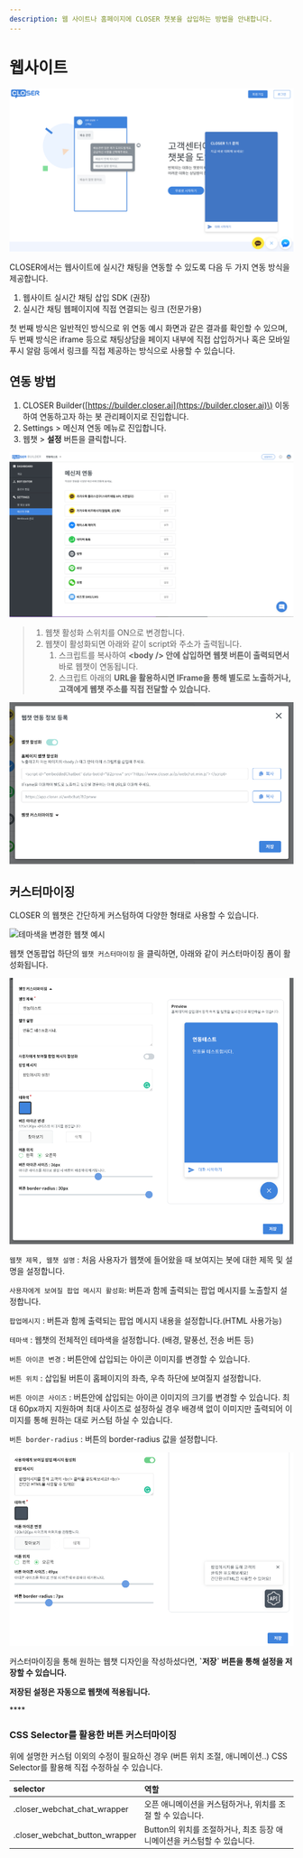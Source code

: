 ```yaml
---
description: 웹 사이트나 홈페이지에 CLOSER 챗봇을 삽입하는 방법을 안내합니다.
---
```


# 웹사이트

![CLOSER &#xCC44;&#xD305; &#xC5F0;&#xB3D9; &#xC608;&#xC2DC;](../../.gitbook/assets/image%20%289%29.png)

CLOSER에서는 웹사이트에 실시간 채팅을 연동할 수 있도록 다음 두 가지 연동 방식을 제공합니다.

1. 웹사이트 실시간 채팅 삽입 SDK \(권장\)
2. 실시간 채팅 웹페이지에 직접 연결되는 링크 \(전문가용\)

첫 번째 방식은 일반적인 방식으로 위 연동 예시 화면과 같은 결과를 확인할 수 있으며, 두 번째 방식은 iframe 등으로 채팅상담을 페이지 내부에 직접 삽입하거나 혹은 모바일 푸시 알람 등에서 링크를 직접 제공하는 방식으로 사용할 수 있습니다.

## 연동 방법 <a id="undefined-1"></a>

1. CLOSER Builder\([https://builder.closer.ai](https://builder.closer.ai)\) 이동하여 연동하고자 하는 봇 관리페이지로 진입합니다.
2. Settings &gt; 메신져 연동 메뉴로 진입합니다.
3. 웹챗 &gt; **설정** 버튼을 클릭합니다.

![&#xBD07; &#xAD00;&#xB9AC; &#xD398;&#xC774;&#xC9C0; &amp;gt; Settings &amp;gt; &#xBA54;&#xC2E0;&#xC800; &#xC5F0;&#xB3D9;](../../.gitbook/assets/image%20%285%29.png)

> 1. 웹챗 활성화 스위치를 ON으로 변경합니다.
> 2. 웹챗이 활성화되면 아래와 같이 script와 주소가 출력됩니다.
>    1. 스크립트를 복사하여 **&lt;body /&gt; 안에 삽입하면 웹챗 버튼이 출력되면서** 바로 웹챗이 연동됩니다.
>    2. 스크립트 아래의 **URL을 활용하시면 IFrame을 통해 별도로 노출하거나, 고객에게 웹챗 주소를 직접 전달할 수 있습니다.**

![&#xBA54;&#xC2E0;&#xC800; &#xC5F0;&#xB3D9; &amp;gt; &#xC6F9;&#xCC57; &#xC124;&#xC815; &amp;gt; &#xC6F9;&#xCC57; &#xD65C;&#xC131;&#xD654; ON](../../.gitbook/assets/image%20%2811%29.png)

## 커스터마이징 <a id="undefined-2"></a>

CLOSER 의 웹챗은 간단하게 커스텀하여 다양한 형태로 사용할 수 있습니다.

![&#xD14C;&#xB9C8;&#xC0C9;&#xC744; &#xBCC0;&#xACBD;&#xD55C; &#xC6F9;&#xCC57; &#xC608;&#xC2DC;](https://blobscdn.gitbook.com/v0/b/gitbook-28427.appspot.com/o/assets%2F-LIi54aBS9X3UFC1TBaY%2F-LRjk85TIFJ7jGnyiSXy%2F-LRjkOg6tmtXnYS2_KF9%2Fimage.png?alt=media&token=470aa2b7-9782-4411-a3cc-352b855deeab)

웹챗 연동팝업 하단의 `웹챗 커스터마이징` 을 클릭하면, 아래와 같이 커스터마이징 폼이 활성화됩니다.

![&#xBD07; &#xAD00;&#xB9AC; &#xD398;&#xC774;&#xC9C0; &amp;gt; Settings &amp;gt; &#xBA54;&#xC2E0;&#xC800; &#xC5F0;&#xB3D9; &amp;gt; &#xC6F9;&#xCC57; &#xCEE4;&#xC2A4;&#xD130;&#xB9C8;&#xC774;&#xC9D5;](../../.gitbook/assets/image%20%284%29.png)

`웹챗 제목, 웹챗 설명` : 처음 사용자가 웹챗에 들어왔을 때 보여지는 봇에 대한 제목 및 설명을 설정합니다.

`사용자에게 보여질 팝업 메시지 활성화`: 버튼과 함께 출력되는 팝업 메시지를 노출할지 설정합니다.

`팝업메시지` : 버튼과 함께 출력되는 팝업 메시지 내용을 설정합니다.\(HTML 사용가능\)

`테마색` : 웹챗의 전체적인 테마색을 설정합니다. \(배경, 말풍선, 전송 버튼 등\)

`버튼 아이콘 변경` : 버튼안에 삽입되는 아이콘 이미지를 변경할 수 있습니다.

`버튼 위치` : 삽입될 버튼이 홈페이지의 좌측, 우측 하단에 보여질지 설정합니다.

`버튼 아이콘 사이즈` : 버튼안에 삽입되는 아이콘 이미지의 크기를 변경할 수 있습니다. 최대 60px까지 지원하며 최대 사이즈로 설정하실 경우 배경색 없이 이미지만 출력되어 이미지를 통해 원하는 대로 커스텀 하실 수 있습니다.

`버튼 border-radius` : 버튼의 border-radius 값을 설정합니다.

![&#xC6F9;&#xCC57; &#xCEE4;&#xC2A4;&#xD130; &#xB9C8;&#xC774;&#xC9D5; &amp;gt; &#xBC84;&#xD2BC;/&#xD31D;&#xC5C5;](../../.gitbook/assets/image%20%2812%29.png)

커스터마이징을 통해 원하는 웹챗 디자인을 작성하셨다면, **\`저장\` 버튼을 통해 설정을 저장할 수 있습니다.**

**저장된 설정은 자동으로 웹챗에 적용됩니다.**

\*\*\*\*

### CSS Selector를 활용한 버튼 커스터마이징 <a id="css-selector"></a>

위에 설명한 커스텀 이외의 수정이 필요하신 경우 \(버튼 위치 조절, 애니메이션..\) CSS Selector를 활용해 직접 수정하실 수 있습니다.

| selector | 역할 |
| :--- | :--- |
| .closer\_webchat\_chat\_wrapper | 오픈 애니메이션을 커스텀하거나, 위치를 조절 할 수 있습니다. |
| .closer\_webchat\_button\_wrapper | Button의 위치를 조절하거나, 최초 등장 애니메이션을 커스텀할 수 있습니다. |


